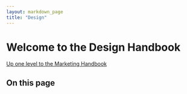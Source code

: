 ```yaml
---
layout: markdown_page
title: "Design"
---
```

# Welcome to the Design Handbook

[Up one level to the Marketing Handbook](/handbook/marketing/)    

## On this page
